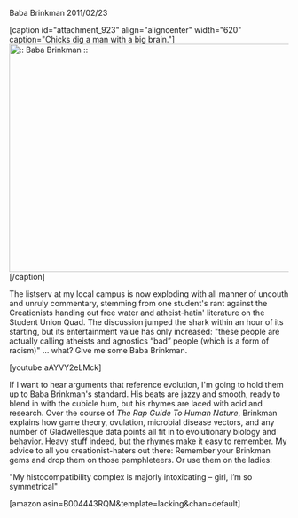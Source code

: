 Baba Brinkman
2011/02/23

[caption id="attachment_923" align="aligncenter" width="620" caption="Chicks dig a man with a big brain."]<a href="http://www.lacking.org/wp-content/uploads/2011/02/baba_brinkman-e1298488912166.jpg"><img class="size-full wp-image-923" title="baba_brinkman" src="http://www.lacking.org/wp-content/uploads/2011/02/baba_brinkman-e1298488912166.jpg" alt=" :: Baba Brinkman :: " width="620" height="412" /></a>[/caption]

The listserv at my local campus is now exploding with all manner of uncouth and unruly commentary, stemming from one student's rant against the Creationists handing out free water and atheist-hatin' literature on the Student Union Quad. The discussion jumped the shark within an hour of its starting, but its entertainment value has only increased: "these people are actually calling atheists and agnostics “bad” people (which is a form of racism)" ... what? Give me some Baba Brinkman.

[youtube aAYVY2eLMck]

If I want to hear arguments that reference evolution, I'm going to hold them up to Baba Brinkman's standard. His beats are jazzy and smooth, ready to blend in with the cubicle hum, but his rhymes are laced with acid and research. Over the course of <em>The Rap Guide To Human Nature</em>, Brinkman explains how game theory, ovulation, microbial disease vectors, and any number of Gladwellesque data points all fit in to evolutionary biology and behavior. Heavy stuff indeed, but the rhymes make it easy to remember. My advice to all you creationist-haters out there: Remember your Brinkman gems and drop them on those pamphleteers. Or use them on the ladies:

"My histocompatibility complex is majorly intoxicating – girl, I’m so symmetrical"

[amazon asin=B004443RQM&template=lacking&chan=default]
